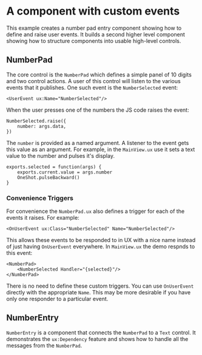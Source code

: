 # A component with custom events

This example creates a number pad entry component showing how to define and raise user events. It builds a second higher level component showing how to structure components into usable high-level controls.

## NumberPad

The core control is the `NumberPad` which defines a simple panel of 10 digits and two control actions. A user of this control will listen to the various events that it publishes. One such event is the `NumberSelected` event:

	<UserEvent ux:Name="NumberSelected"/>
	
When the user presses one of the numbers the JS code raises the event:

	NumberSelected.raise({ 
		number: args.data,
	})
	
The `number` is provided as a named argument. A listener to the event gets this value as an argument. For example, in the `MainView.ux` use it sets a text value to the number and pulses it's display.

	exports.selected = function(args) {
		exports.current.value = args.number
		OneShot.pulseBackward()
	}
	
### Convenience Triggers

For convenience the `NumberPad.ux` also defines a trigger for each of the events it raises. For example:

	<OnUserEvent ux:Class="NumberSelected" Name="NumberSelected"/>
	
This allows these events to be responded to in UX with a nice name instead of just having `OnUserEvent` everywhere. In `MainView.ux` the demo respnds to this event:

	<NumberPad>
		<NumberSelected Handler="{selected}"/>
	</NumberPad>
	
There is no need to define these custom triggers. You can use `OnUserEvent` directly with the appropriate `Name`. This may be more desirable if you have only one responder to a particular event.	

## NumberEntry

`NumberEntry` is a component that connects the `NumberPad` to a `Text` control. It demonstrates the `ux:Dependency` feature and shows how to handle all the messages from the `NumberPad`.
